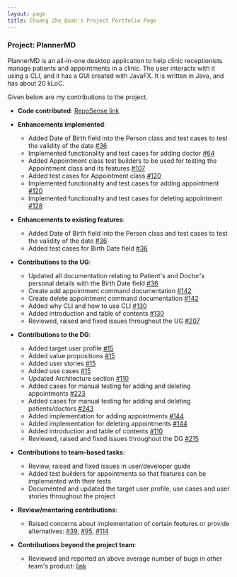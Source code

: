 ```yaml
---
layout: page
title: Chuang Zhe Quan's Project Portfolio Page
---
```


### Project: PlannerMD

PlannerMD is an all-in-one desktop application to help clinic receptionists manage patients and appointments in a clinic. The user interacts with it using a CLI, and it has a GUI created with JavaFX. It is written in Java, and has about 20 kLoC.

Given below are my contributions to the project.
  
* **Code contributed**: [RepoSense link](https://nus-cs2103-ay2122s1.github.io/tp-dashboard/?search=chuangzhequan&sort=groupTitle&sortWithin=title&timeframe=commit&mergegroup=&groupSelect=groupByRepos&breakdown=true&checkedFileTypes=docs~functional-code~test-code~other&since=2021-09-17&tabOpen=true&tabAuthor=ChuangZheQuan&tabRepo=AY2122S1-CS2103T-T11-3%2Ftp%5Bmaster%5D&authorshipIsMergeGroup=false&authorshipFileTypes=docs~functional-code~test-code&authorshipIsBinaryFileTypeChecked=false&tabType=authorship)

* **Enhancements implemented**:
  * Added Date of Birth field into the Person class and test cases to test the validity of the date [#36](https://github.com/AY2122S1-CS2103T-T11-3/tp/pull/36)
  * Implemented functionality and test cases for adding doctor [#64](https://github.com/AY2122S1-CS2103T-T11-3/tp/pull/64)
  * Added Appointment class test builders to be used for testing the Appointment class and its features [#107](https://github.com/AY2122S1-CS2103T-T11-3/tp/pull/107)
  * Added test cases for Appointment class [#120](https://github.com/AY2122S1-CS2103T-T11-3/tp/pull/120)
  * Implemented functionality and test cases for adding appointment [#120](https://github.com/AY2122S1-CS2103T-T11-3/tp/pull/120) 
  * Implemented functionality and test cases for deleting appointment [#128](https://github.com/AY2122S1-CS2103T-T11-3/tp/pull/128)


* **Enhancements to existing features**:
  * Added Date of Birth field into the Person class and test cases to test the validity of the date [#36](https://github.com/AY2122S1-CS2103T-T11-3/tp/pull/36) 
  * Added test cases for Birth Date field [#36](https://github.com/AY2122S1-CS2103T-T11-3/tp/pull/36)
  
* **Contributions to the UG**:
    * Updated all documentation relating to Patient's and Doctor's personal details with the Birth Date field [#36](https://github.com/AY2122S1-CS2103T-T11-3/tp/pull/36)
    * Create add appointment command documentation [#142](https://github.com/AY2122S1-CS2103T-T11-3/tp/pull/142)
    * Create delete appointment command documentation [#142](https://github.com/AY2122S1-CS2103T-T11-3/tp/pull/142)
    * Added why CLI and how to use CLI [#130](https://github.com/AY2122S1-CS2103T-T11-3/tp/pull/130)
    * Added introduction and table of contents [#130](https://github.com/AY2122S1-CS2103T-T11-3/tp/pull/130)
    * Reviewed, raised and fixed issues throughout the UG [#207](https://github.com/AY2122S1-CS2103T-T11-3/tp/pull/207)
    
* **Contributions to the DG**:
    * Added target user profile [#15](https://github.com/AY2122S1-CS2103T-T11-3/tp/pull/15)
    * Added value propositions [#15](https://github.com/AY2122S1-CS2103T-T11-3/tp/pull/15)
    * Added user stories [#15](https://github.com/AY2122S1-CS2103T-T11-3/tp/pull/15)
    * Added use cases [#15](https://github.com/AY2122S1-CS2103T-T11-3/tp/pull/15)
    * Updated Architecture section [#110](https://github.com/AY2122S1-CS2103T-T11-3/tp/pull/110)
    * Added cases for manual testing for adding and deleting appointments [#223](https://github.com/AY2122S1-CS2103T-T11-3/tp/pull/223)
    * Added cases for manual testing for adding and deleting patients/doctors [#243](https://github.com/AY2122S1-CS2103T-T11-3/tp/pull/243)
    * Added implementation for adding appointments [#144](https://github.com/AY2122S1-CS2103T-T11-3/tp/pull/144)
    * Added implementation for deleting appointments [#144](https://github.com/AY2122S1-CS2103T-T11-3/tp/pull/144)
    * Added introduction and table of contents [#110](https://github.com/AY2122S1-CS2103T-T11-3/tp/pull/110)
    * Reviewed, raised and fixed issues throughout the DG [#215](https://github.com/AY2122S1-CS2103T-T11-3/tp/pull/215)

* **Contributions to team-based tasks:**
    * Review, raised and fixed issues in user/developer guide
    * Added test builders for appointments so that features can be implemented with their tests
    * Documented and updated the target user profile, use cases and user stories throughout the project
  
* **Review/mentoring contributions**:
  * Raised concerns about implementation of certain features or provide alternatives: [#39](https://github.com/AY2122S1-CS2103T-T11-3/tp/pull/39), [#95](https://github.com/AY2122S1-CS2103T-T11-3/tp/pull/95), [#114](https://github.com/AY2122S1-CS2103T-T11-3/tp/pull/114)
  
* **Contributions beyond the project team**:
    * Reviewed and reported an above average number of bugs in other team's product: [link](https://github.com/chuangzhequan/ped/issues)
